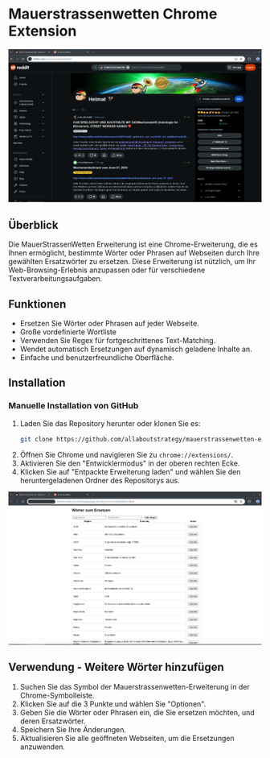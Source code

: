 # Mauerstrassenwetten Chrome Extension

![Chrome Extension Einstellungen](images/mauerstrassenwetten.png)

## Überblick

Die MauerStrassenWetten Erweiterung ist eine Chrome-Erweiterung, die es Ihnen ermöglicht, bestimmte Wörter oder Phrasen auf Webseiten durch Ihre gewählten Ersatzwörter zu ersetzen. Diese Erweiterung ist nützlich, um Ihr Web-Browsing-Erlebnis anzupassen oder für verschiedene Textverarbeitungsaufgaben.

## Funktionen

- Ersetzen Sie Wörter oder Phrasen auf jeder Webseite.
- Große vordefinierte Wortliste
- Verwenden Sie Regex für fortgeschrittenes Text-Matching.
- Wendet automatisch Ersetzungen auf dynamisch geladene Inhalte an.
- Einfache und benutzerfreundliche Oberfläche.

## Installation

### Manuelle Installation von GitHub

1. Laden Sie das Repository herunter oder klonen Sie es:
    ```sh
    git clone https://github.com/allaboutstrategy/mauerstrassenwetten-extension.git
    ```
2. Öffnen Sie Chrome und navigieren Sie zu `chrome://extensions/`.
3. Aktivieren Sie den "Entwicklermodus" in der oberen rechten Ecke.
4. Klicken Sie auf "Entpackte Erweiterung laden" und wählen Sie den heruntergeladenen Ordner des Repositorys aus.

![Chrome Extension Einstellungen](images/options.png)

## Verwendung - Weitere Wörter hinzufügen

1. Suchen Sie das Symbol der Mauerstrassenwetten-Erweiterung in der Chrome-Symbolleiste.
2. Klicken Sie auf die 3 Punkte und wählen Sie "Optionen".
3. Geben Sie die Wörter oder Phrasen ein, die Sie ersetzen möchten, und deren Ersatzwörter.
4. Speichern Sie Ihre Änderungen.
5. Aktualisieren Sie alle geöffneten Webseiten, um die Ersetzungen anzuwenden.
